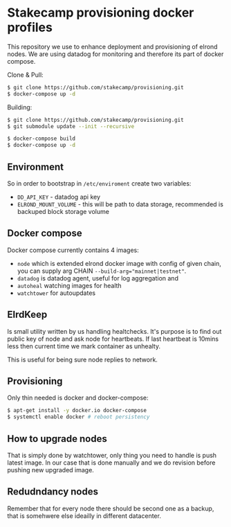 # Stakecamp provisioning docker profiles

This repository we use to enhance deployment and provisioning of elrond nodes. We are using datadog for monitoring and therefore its part of docker compose.

Clone & Pull:

```bash
$ git clone https://github.com/stakecamp/provisioning.git
$ docker-compose up -d
```


Building:

```bash
$ git clone https://github.com/stakecamp/provisioning.git
$ git submodule update --init --recursive

$ docker-compose build
$ docker-compose up -d
```

## Environment

So in order to bootstrap in `/etc/enviroment` create two variables:

- `DD_API_KEY` - datadog api key
- `ELROND_MOUNT_VOLUME` - this will be path to data storage, recommended is backuped block storage volume

## Docker compose

Docker compose currently contains 4 images:

- `node` which is extended elrond docker image with config of
  given chain, you can supply arg CHAIN `--build-arg="mainnet|testnet"`.
- `datadog` is datadog agent, useful for log aggregation and 
- `autoheal` watching images for health
- `watchtower` for autoupdates


## ElrdKeep

Is small utility written by us handling healtchecks.
It's purpose is to find out public key of node and ask node for heartbeats. If last heartbeat is 10mins less then current time we mark container as unhealty.

This is useful for being sure node replies to network.


## Provisioning

Only thin needed is docker and docker-compose:

```bash
$ apt-get install -y docker.io docker-compose
$ systemctl enable docker # reboot persistency
```

## How to upgrade nodes

That is simply done by watchtower, only thing you need to handle is push latest image.
In our case that is done manually and we do revision before pushing new upgraded image.


## Redudndancy nodes

Remember that for every node there should be second one as a backup, that is somehwere else
ideailly in different datacenter.

